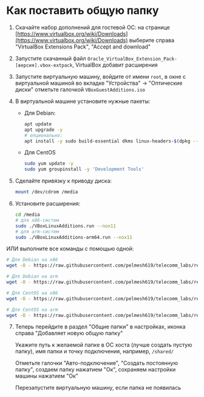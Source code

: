 # Как поставить общую папку

1. Скачайте набор дополнений для гостевой ОС: на странице [https://www.virtualbox.org/wiki/Downloads](https://www.virtualbox.org/wiki/Downloads) выберите справа "VirtualBox Extensions Pack", "Accept and download"

2. Запустите скачанный файл `Oracle_VirtualBox_Extension_Pack-[версия].vbox-extpack`, VirtualBox добавит расширения

3. Запустите виртуальную машину, войдите от имени `root`, в окне с виртуальной машиной во вкладке "Устройства" -> "Оптические диски" отметьте галочкой `VBoxGuestAdditions.iso`

4. В виртуальной машине установите нужные пакеты:

    * Для Debian:

        ```sh
        apt update
        apt upgrade -y
        # опционально:
        apt install -y sudo build-essential dkms linux-headers-$(dpkg --print-architecture)
        ```

    * Для CentOS

        ```sh
        sudo yum update -y
        sudo yum groupinstall -y 'Development Tools'
        ```

5. Сделайте привязку к приводу диска:

    ```sh
    mount /dev/cdrom /media
    ```

6. Установите расширения:

    ```sh
    cd /media
    # для x86-систем
    sudo ./VBoxLinuxAdditions.run --nox11
    # для arm-систем
    sudo ./VBoxLinuxAdditions-arm64.run --nox11
    ```

ИЛИ выполните все команды с помощью одной:

```sh
# Для Debian на x86
wget -O - https://raw.githubusercontent.com/pelmesh619/telecomm_labs/refs/heads/main/shareddir/debian_x86.sh | bash

# Для Debian на arm
wget -O - https://raw.githubusercontent.com/pelmesh619/telecomm_labs/refs/heads/main/shareddir/debian_arm.sh | bash

# Для CentOS на x86
wget -O - https://raw.githubusercontent.com/pelmesh619/telecomm_labs/refs/heads/main/shareddir/centos_x86.sh | bash

# Для CentOS на arm
wget -O - https://raw.githubusercontent.com/pelmesh619/telecomm_labs/refs/heads/main/shareddir/centos_arm.sh | bash
```

7. Теперь перейдите в раздел "Общие папки" в настройках, иконка справа "Добавляет новую общую папку"

    Укажите путь к желаемой папке в ОС хоста (лучше создать пустую папку), имя папки и точку подключения, например, `/shared/`

    Отметьте галочки "Авто-подключение", "Создать постоянную папку", создаем папку нажатием "Ок", сохраняем настройки машины нажатием "Ок"

    Перезапустите виртуальную машину, если папка не появилась


